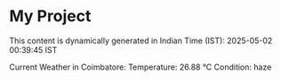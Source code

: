# My Project

This content is dynamically generated in Indian Time (IST): 2025-05-02 00:39:45 IST


Current Weather in Coimbatore:
Temperature: 26.88 °C
Condition: haze
